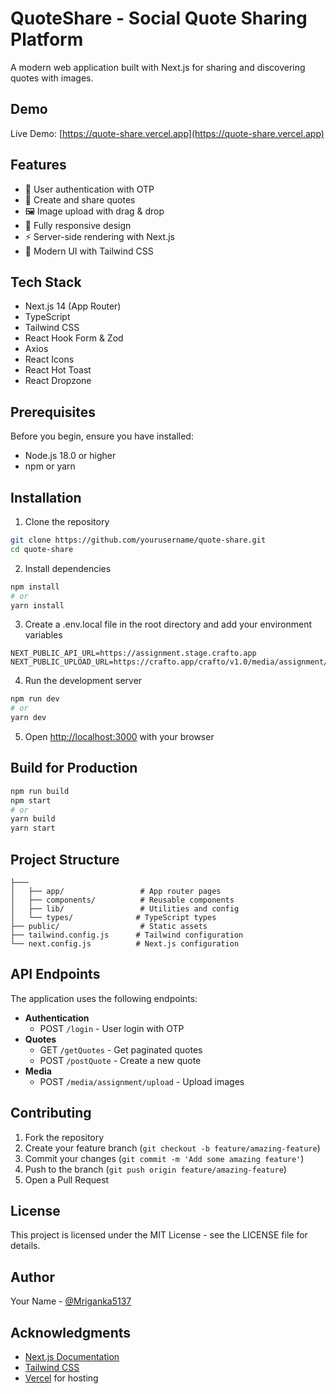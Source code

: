 # QuoteShare - Social Quote Sharing Platform

A modern web application built with Next.js for sharing and discovering quotes with images.

## Demo

Live Demo: [https://quote-share.vercel.app](https://quote-share.vercel.app)

## Features

- 🔐 User authentication with OTP
- 📝 Create and share quotes
- 🖼️ Image upload with drag & drop
- 📱 Fully responsive design
- ⚡ Server-side rendering with Next.js
- 🎨 Modern UI with Tailwind CSS

## Tech Stack

- Next.js 14 (App Router)
- TypeScript
- Tailwind CSS
- React Hook Form & Zod
- Axios
- React Icons
- React Hot Toast
- React Dropzone

## Prerequisites

Before you begin, ensure you have installed:

- Node.js 18.0 or higher
- npm or yarn

## Installation

1. Clone the repository

```bash
git clone https://github.com/yourusername/quote-share.git
cd quote-share
```

2. Install dependencies

```bash
npm install
# or
yarn install
```

3. Create a .env.local file in the root directory and add your environment variables

```env
NEXT_PUBLIC_API_URL=https://assignment.stage.crafto.app
NEXT_PUBLIC_UPLOAD_URL=https://crafto.app/crafto/v1.0/media/assignment/upload
```

4. Run the development server

```bash
npm run dev
# or
yarn dev
```

5. Open [http://localhost:3000](http://localhost:3000) with your browser

## Build for Production

```bash
npm run build
npm start
# or
yarn build
yarn start
```

## Project Structure

```
├───
│   ├── app/                 # App router pages
│   ├── components/          # Reusable components
│   ├── lib/                 # Utilities and config
│   └── types/              # TypeScript types
├── public/                  # Static assets
├── tailwind.config.js      # Tailwind configuration
└── next.config.js          # Next.js configuration
```

## API Endpoints

The application uses the following endpoints:

- **Authentication**
  - POST `/login` - User login with OTP
- **Quotes**
  - GET `/getQuotes` - Get paginated quotes
  - POST `/postQuote` - Create a new quote
- **Media**
  - POST `/media/assignment/upload` - Upload images

## Contributing

1. Fork the repository
2. Create your feature branch (`git checkout -b feature/amazing-feature`)
3. Commit your changes (`git commit -m 'Add some amazing feature'`)
4. Push to the branch (`git push origin feature/amazing-feature`)
5. Open a Pull Request

## License

This project is licensed under the MIT License - see the LICENSE file for details.

## Author

Your Name - [@Mriganka5137](https://github.com/Mriganka5137)

## Acknowledgments

- [Next.js Documentation](https://nextjs.org/docs)
- [Tailwind CSS](https://tailwindcss.com)
- [Vercel](https://vercel.com) for hosting
